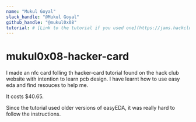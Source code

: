 ```yaml
---
name: "Mukul Goyal"
slack_handle: "@Mukul Goyal"
github_handle: "@mukul0x08"
tutorial: # [Link to the tutorial if you used one](https://jams.hackclub.com/jam/hacker-card)
---
```


# mukul0x08-hacker-card

I made an nfc card folling th hacker-card tutorial found on the hack club website with intention to learn pcb design. I have learnt how to use easy eda and find resouces to help me.


It costs $40.65.


Since the tutorial used older versions of easyEDA, it was really hard to follow the instructions.
